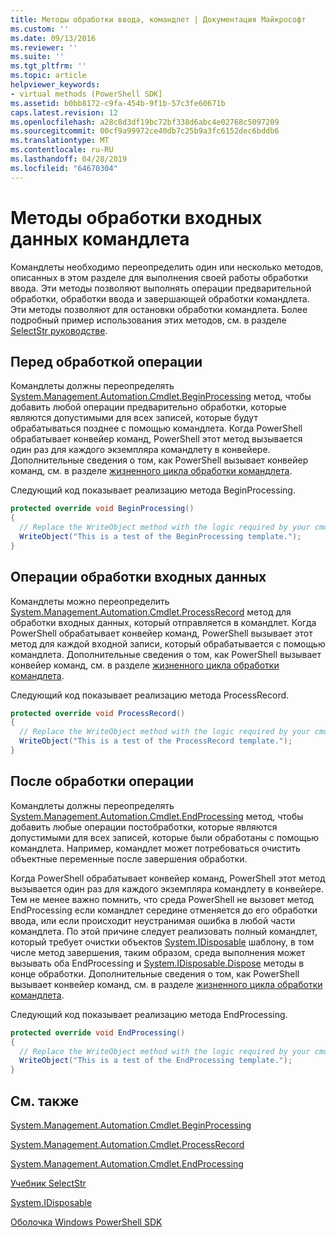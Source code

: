 ```yaml
---
title: Методы обработки ввода, командлет | Документация Майкрософт
ms.custom: ''
ms.date: 09/13/2016
ms.reviewer: ''
ms.suite: ''
ms.tgt_pltfrm: ''
ms.topic: article
helpviewer_keywords:
- virtual methods (PowerShell SDK]
ms.assetid: b0bb8172-c9fa-454b-9f1b-57c3fe60671b
caps.latest.revision: 12
ms.openlocfilehash: a28c8d3df19bc72bf338d6abc4e02768c5097209
ms.sourcegitcommit: 00cf9a99972ce40db7c25b9a3fc6152dec6bddb6
ms.translationtype: MT
ms.contentlocale: ru-RU
ms.lasthandoff: 04/28/2019
ms.locfileid: "64670304"
---
```

# <a name="cmdlet-input-processing-methods"></a>Методы обработки входных данных командлета

Командлеты необходимо переопределить один или несколько методов, описанных в этом разделе для выполнения своей работы обработки ввода.
Эти методы позволяют выполнять операции предварительной обработки, обработки ввода и завершающей обработки командлета.
Эти методы позволяют для остановки обработки командлета.
Более подробный пример использования этих методов, см. в разделе [SelectStr руководстве](selectstr-tutorial.md).

## <a name="pre-processing-operations"></a>Перед обработкой операции

Командлеты должны переопределять [System.Management.Automation.Cmdlet.BeginProcessing](/dotnet/api/System.Management.Automation.Cmdlet.BeginProcessing) метод, чтобы добавить любой операции предварительно обработки, которые являются допустимыми для всех записей, которые будут обрабатываться позднее с помощью командлета.
Когда PowerShell обрабатывает конвейер команд, PowerShell этот метод вызывается один раз для каждого экземпляра командлету в конвейере.
Дополнительные сведения о том, как PowerShell вызывает конвейер команд, см. в разделе [жизненного цикла обработки командлета](/previous-versions/ms714429(v=vs.85)).

Следующий код показывает реализацию метода BeginProcessing.

```csharp
protected override void BeginProcessing()
{
  // Replace the WriteObject method with the logic required by your cmdlet.
  WriteObject("This is a test of the BeginProcessing template.");
}
```

## <a name="input-processing-operations"></a>Операции обработки входных данных

Командлеты можно переопределить [System.Management.Automation.Cmdlet.ProcessRecord](/dotnet/api/System.Management.Automation.Cmdlet.ProcessRecord) метод для обработки входных данных, который отправляется в командлет.
Когда PowerShell обрабатывает конвейер команд, PowerShell вызывает этот метод для каждой входной записи, который обрабатывается с помощью командлета.
Дополнительные сведения о том, как PowerShell вызывает конвейер команд, см. в разделе [жизненного цикла обработки командлета](/previous-versions/ms714429(v=vs.85)).

Следующий код показывает реализацию метода ProcessRecord.

```csharp
protected override void ProcessRecord()
{
  // Replace the WriteObject method with the logic required by your cmdlet.
  WriteObject("This is a test of the ProcessRecord template.");
}
```

## <a name="post-processing-operations"></a>После обработки операции

Командлеты должны переопределять [System.Management.Automation.Cmdlet.EndProcessing](/dotnet/api/System.Management.Automation.Cmdlet.EndProcessing) метод, чтобы добавить любые операции постобработки, которые являются допустимыми для всех записей, которые были обработаны с помощью командлета.
Например, командлет может потребоваться очистить объектные переменные после завершения обработки.

Когда PowerShell обрабатывает конвейер команд, PowerShell этот метод вызывается один раз для каждого экземпляра командлету в конвейере.
Тем не менее важно помнить, что среда PowerShell не вызовет метод EndProcessing если командлет середине отменяется до его обработки ввода, или если происходит неустранимая ошибка в любой части командлета.
По этой причине следует реализовать полный командлет, который требует очистки объектов [System.IDisposable](/dotnet/api/System.IDisposable) шаблону, в том числе метод завершения, таким образом, среда выполнения может вызывать оба EndProcessing и [ System.IDisposable.Dispose](/dotnet/api/System.IDisposable.Dispose) методы в конце обработки.
Дополнительные сведения о том, как PowerShell вызывает конвейер команд, см. в разделе [жизненного цикла обработки командлета](/previous-versions/ms714429(v=vs.85)).

Следующий код показывает реализацию метода EndProcessing.

```csharp
protected override void EndProcessing()
{
  // Replace the WriteObject method with the logic required by your cmdlet.
  WriteObject("This is a test of the EndProcessing template.");
}
```

## <a name="see-also"></a>См. также

[System.Management.Automation.Cmdlet.BeginProcessing](/dotnet/api/System.Management.Automation.Cmdlet.BeginProcessing)

[System.Management.Automation.Cmdlet.ProcessRecord](/dotnet/api/System.Management.Automation.Cmdlet.ProcessRecord)

[System.Management.Automation.Cmdlet.EndProcessing](/dotnet/api/System.Management.Automation.Cmdlet.EndProcessing)

[Учебник SelectStr](selectstr-tutorial.md)

[System.IDisposable](/dotnet/api/System.IDisposable)

[Оболочка Windows PowerShell SDK](../windows-powershell-reference.md)
